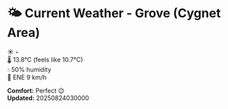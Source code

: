 # 🌤️ Current Weather - Grove (Cygnet Area)

☀️ **-**  
🌡️ 13.8°C (feels like 10.7°C)  
💧 50% humidity  
💨 ENE 9 km/h  

**Comfort:** Perfect 😌  
**Updated:** 20250824030000
